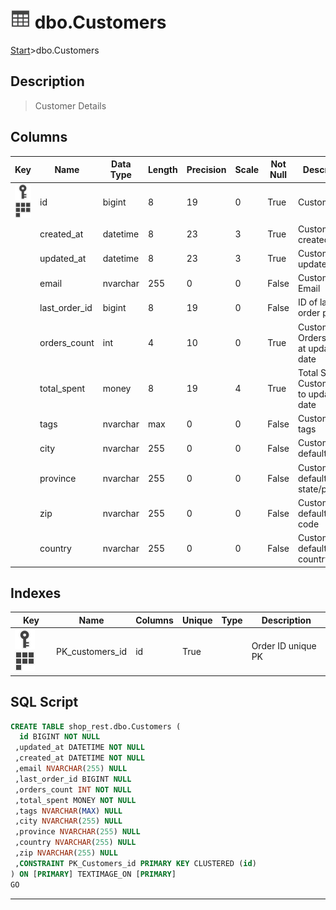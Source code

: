 # ![logo](../Images/table.svg) dbo.Customers

[Start](../start.md)>dbo.Customers

## [](#Description) Description

> Customer Details

## [](#Columns) Columns

|Key|Name|Data Type|Length|Precision|Scale|Not Null|Description
|---|---|---|---|---|---|---|---
|[![Primary Key PK_customers_id](../Images/primarykey.svg)](#Indexes)[![Cluster Key PK_customers_id](../Images/Cluster.svg)](#Indexes)|id|bigint|8|19|0|True|Customer ID|
| |created_at|datetime|8|23|3|True|Customer created date|
| |updated_at|datetime|8|23|3|True|Customer last updated date|
| |email|nvarchar|255|0|0|False|Customer Email|
| |last_order_id|bigint|8|19|0|False|ID of last order placed|
| |orders_count|int|4|10|0|True|Customers Orders Count at updated date|
| |total_spent|money|8|19|4|True|Total Spent by Customer up to updated date|
| |tags|nvarchar|max|0|0|False|Customer tags|
| |city|nvarchar|255|0|0|False|Customer default city|
| |province|nvarchar|255|0|0|False|Customer default state/province|
| |zip|nvarchar|255|0|0|False|Customer default zip code|
| |country|nvarchar|255|0|0|False|Customer default country|

## [](#Indexes) Indexes

|Key|Name|Columns|Unique|Type|Description
|---|---|---|---|---|---
|[![Primary Key PK_ordercustid](../Images/primarykey.svg)](#Indexes)[![Cluster Key PK_ordercustid](../Images/Cluster.svg)](#Indexes)|PK_customers_id|id|True||Order ID unique PK|

## [](#SqlScript) SQL Script

```SQL
CREATE TABLE shop_rest.dbo.Customers (
  id BIGINT NOT NULL
 ,updated_at DATETIME NOT NULL
 ,created_at DATETIME NOT NULL
 ,email NVARCHAR(255) NULL
 ,last_order_id BIGINT NULL
 ,orders_count INT NOT NULL
 ,total_spent MONEY NOT NULL
 ,tags NVARCHAR(MAX) NULL
 ,city NVARCHAR(255) NULL
 ,province NVARCHAR(255) NULL
 ,country NVARCHAR(255) NULL
 ,zip NVARCHAR(255) NULL
 ,CONSTRAINT PK_Customers_id PRIMARY KEY CLUSTERED (id)
) ON [PRIMARY] TEXTIMAGE_ON [PRIMARY]
GO
```

___
